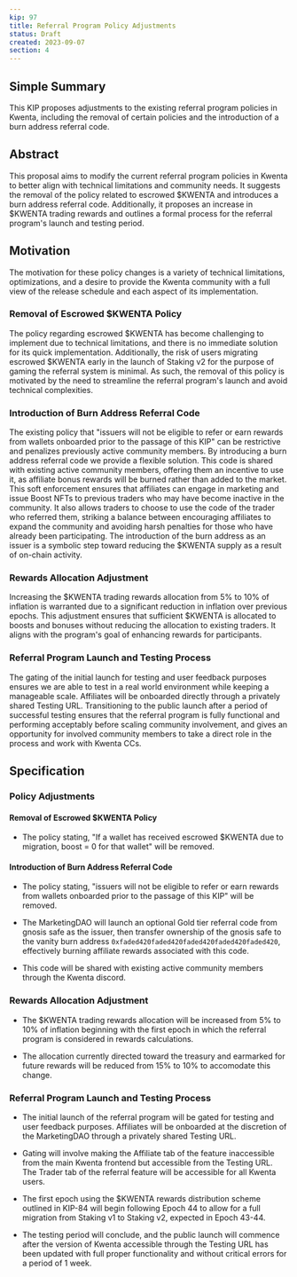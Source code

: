 ```yaml
---
kip: 97
title: Referral Program Policy Adjustments
status: Draft
created: 2023-09-07
section: 4
---
```


## Simple Summary

This KIP proposes adjustments to the existing referral program policies in Kwenta, including the removal of certain policies and the introduction of a burn address referral code.

## Abstract

This proposal aims to modify the current referral program policies in Kwenta to better align with technical limitations and community needs. It suggests the removal of the policy related to escrowed $KWENTA and introduces a burn address referral code. Additionally, it proposes an increase in $KWENTA trading rewards and outlines a formal process for the referral program's launch and testing period.

## Motivation

The motivation for these policy changes is a variety of technical limitations, optimizations, and a desire to provide the Kwenta community with a full view of the release schedule and each aspect of its implementation.

### Removal of Escrowed $KWENTA Policy

The policy regarding escrowed $KWENTA has become challenging to implement due to technical limitations, and there is no immediate solution for its quick implementation. Additionally, the risk of users migrating escrowed $KWENTA early in the launch of Staking v2 for the purpose of gaming the referral system is minimal. As such, the removal of this policy is motivated by the need to streamline the referral program's launch and avoid technical complexities.

### Introduction of Burn Address Referral Code

The existing policy that "issuers will not be eligible to refer or earn rewards from wallets onboarded prior to the passage of this KIP" can be restrictive and penalizes previously active community members. By introducing a burn address referral code we provide a flexible solution. This code is shared with existing active community members, offering them an incentive to use it, as affiliate bonus rewards will be burned rather than added to the market. This soft enforcement ensures that affiliates can engage in marketing and issue Boost NFTs to previous traders who may have become inactive in the community. It also allows traders to choose to use the code of the trader who referred them, striking a balance between encouraging affiliates to expand the community and avoiding harsh penalties for those who have already been participating. The introduction of the burn address as an issuer is a symbolic step toward reducing the $KWENTA supply as a result of on-chain activity.

### Rewards Allocation Adjustment

Increasing the $KWENTA trading rewards allocation from 5% to 10% of inflation is warranted due to a significant reduction in inflation over previous epochs. This adjustment ensures that sufficient $KWENTA is allocated to boosts and bonuses without reducing the allocation to existing traders. It aligns with the program's goal of enhancing rewards for participants.

### Referral Program Launch and Testing Process

The gating of the initial launch for testing and user feedback purposes ensures we are able to test in a real world environment while keeping a manageable scale. Affiliates will be onboarded directly through a privately shared Testing URL. Transitioning to the public launch after a period of successful testing ensures that the referral program is fully functional and performing acceptably before scaling community involvement, and gives an opportunity for involved community members to take a direct role in the process and work with Kwenta CCs.

## Specification

### Policy Adjustments

#### Removal of Escrowed $KWENTA Policy

- The policy stating, "If a wallet has received escrowed $KWENTA due to migration, boost = 0 for that wallet" will be removed.

#### Introduction of Burn Address Referral Code

- The policy stating, "issuers will not be eligible to refer or earn rewards from wallets onboarded prior to the passage of this KIP" will be removed. 

- The MarketingDAO will launch an optional Gold tier referral code from gnosis safe as the issuer, then transfer ownership of the gnosis safe to the vanity burn address `0xfaded420faded420faded420faded420faded420`, effectively burning affiliate rewards associated with this code.

- This code will be shared with existing active community members through the Kwenta discord.

### Rewards Allocation Adjustment

- The $KWENTA trading rewards allocation will be increased from 5% to 10% of inflation beginning with the first epoch in which the referral program is considered in rewards calculations. 

- The allocation currently directed toward the treasury and earmarked for future rewards will be reduced from 15% to 10% to accomodate this change.

### Referral Program Launch and Testing Process

- The initial launch of the referral program will be gated for testing and user feedback purposes. Affiliates will be onboarded at the discretion of the MarketingDAO through a privately shared Testing URL.

- Gating will involve making the Affiliate tab of the feature inaccessible from the main Kwenta frontend but accessible from the Testing URL. The Trader tab of the referral feature will be accessible for all Kwenta users.

- The first epoch using the $KWENTA rewards distribution scheme outlined in KIP-84 will begin following Epoch 44 to allow for a full migration from Staking v1 to Staking v2, expected in Epoch 43-44.

- The testing period will conclude, and the public launch will commence after the version of Kwenta accessible through the Testing URL has been updated with full proper functionality and without critical errors for a period of 1 week.
